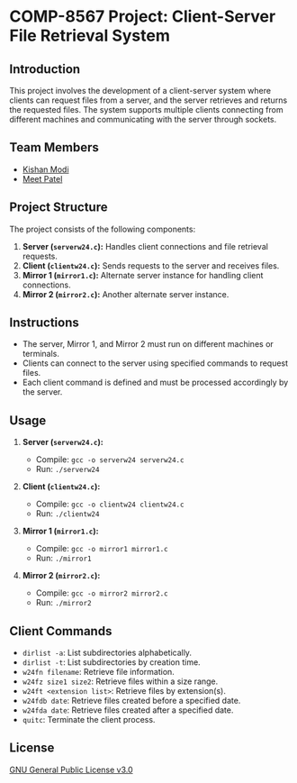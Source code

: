 # COMP-8567 Project: Client-Server File Retrieval System

## Introduction
This project involves the development of a client-server system where clients can request files from a server, and the server retrieves and returns the requested files. The system supports multiple clients connecting from different machines and communicating with the server through sockets.

## Team Members
- [Kishan Modi](https://github.com/KishanModi)
- [Meet Patel](https://github.com/meet57)

## Project Structure
The project consists of the following components:
1. **Server (`serverw24.c`):** Handles client connections and file retrieval requests.
2. **Client (`clientw24.c`):** Sends requests to the server and receives files.
3. **Mirror 1 (`mirror1.c`):** Alternate server instance for handling client connections.
4. **Mirror 2 (`mirror2.c`):** Another alternate server instance.

## Instructions
- The server, Mirror 1, and Mirror 2 must run on different machines or terminals.
- Clients can connect to the server using specified commands to request files.
- Each client command is defined and must be processed accordingly by the server.

## Usage
1. **Server (`serverw24.c`):**
   - Compile: `gcc -o serverw24 serverw24.c`
   - Run: `./serverw24`

2. **Client (`clientw24.c`):**
   - Compile: `gcc -o clientw24 clientw24.c`
   - Run: `./clientw24`

3. **Mirror 1 (`mirror1.c`):**
   - Compile: `gcc -o mirror1 mirror1.c`
   - Run: `./mirror1`

4. **Mirror 2 (`mirror2.c`):**
   - Compile: `gcc -o mirror2 mirror2.c`
   - Run: `./mirror2`

## Client Commands
- `dirlist -a`: List subdirectories alphabetically.
- `dirlist -t`: List subdirectories by creation time.
- `w24fn filename`: Retrieve file information.
- `w24fz size1 size2`: Retrieve files within a size range.
- `w24ft <extension list>`: Retrieve files by extension(s).
- `w24fdb date`: Retrieve files created before a specified date.
- `w24fda date`: Retrieve files created after a specified date.
- `quitc`: Terminate the client process.


## License
[GNU General Public License v3.0](https://raw.githubusercontent.com/kishanmodi/ASP-Final-Project/main/LICENSE?token=GHSAT0AAAAAACGUFVMTDFSWLMIX2DUDLX7AZQ56PFA)
